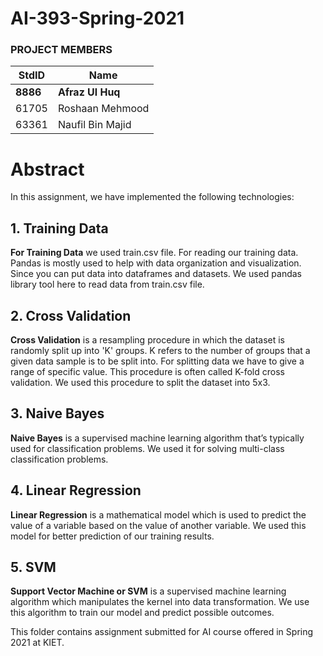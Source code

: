 # AI-393-Spring-2021

### PROJECT MEMBERS ###
StdID | Name
------------ | -------------
**8886** | **Afraz Ul Huq** 
61705 | Roshaan Mehmood
63361 | Naufil Bin Majid

# Abstract #
In this assignment, we have implemented the following technologies:

## 1. Training Data ##
**For Training Data** we used train.csv file. For reading our training data. Pandas is mostly used to help with data organization and visualization. Since you can put data into dataframes and datasets. We used pandas library tool here to read data from train.csv file.


## 2. Cross Validation ##
**Cross Validation** is a resampling procedure in which the dataset is randomly split up into 'K' groups. K refers to the number of groups that a given data sample is to be split into. For splitting data we have to give a range of specific value. This procedure is often called K-fold cross validation. We used this procedure to split the dataset into 5x3.

## 3. Naive Bayes ##
**Naive Bayes** is a supervised machine learning algorithm that’s typically used for classification problems. We used it for solving multi-class classification problems.

## 4. Linear Regression ##
**Linear Regression** is a mathematical model which is used to predict the value of a variable based on the value of another variable. We used this model for better prediction of our training results.

## 5. SVM ##
**Support Vector Machine or SVM** is a supervised machine learning algorithm which manipulates the kernel into data transformation. We use this algorithm to train our model and predict possible outcomes.


This folder contains assignment submitted for AI course offered in Spring 2021 at KIET.
